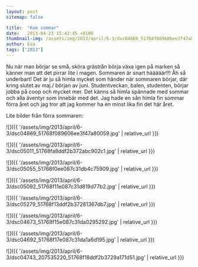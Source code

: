 ```yaml
---
layout: post
sitemap: false

title:  "Kom sommar"
date:   2013-04-23 15:42:45 +0100
thumbnail-img: /assets/img/2013/april/6-3/dsc04869_51768f089606ee3f47a80059.jpg
author: Eva
tags: ["2013"]
---
```


Nu när man börjar se små, sköra grästrån börja växa igen på marken så känner man att det pirrar lite i magen. Sommaren är snart hääääär!!! Åh så underbart! Det är ju så himla mycket som händer när sommaren börjar, där kring slutet av maj./ början av juni. Studentveckan, balen, studenten, börjar jobba på coop och mycket mer. Det känns så himla spännade med sommar och alla äventyr som innebär med det. Jag hade en sån himla fin sommar förra året och jag tror att jag kommer ha en minst lika fin det här året.

Lite bilder från förra sommaren:

![]({{ '/assets/img/2013/april/6-3/dsc04869_51768f089606ee3f47a80059.jpg'  | relative_url }})

![]({{ '/assets/img/2013/april/6-3/dsc05011_51768fa8ddf2b372abc902c1.jpg'  | relative_url }})

![]({{ '/assets/img/2013/april/6-3/dsc05055_51768f0ee087c31db4c75909.jpg'  | relative_url }})

![]({{ '/assets/img/2013/april/6-3/dsc05092_51768f11e087c31d819d77b2.jpg'  | relative_url }})

![]({{ '/assets/img/2013/april/6-3/dsc05279_51768f13ddf2b37281367db7.jpg'  | relative_url }})

![]({{ '/assets/img/2013/april/6-3/dsc04673_51768f15e087c31da0295292.jpg'  | relative_url }})

![]({{ '/assets/img/2013/april/6-3/dsc04692_51768f17e087c31da1a6d195.jpg'  | relative_url }})

![]({{ '/assets/img/2013/april/6-3/dsc04743_207535220_51768f18ddf2b3729a171d51.jpg'  | relative_url }})

